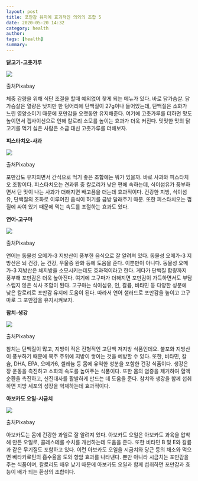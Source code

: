 ```yaml
---
layout: post
title: 포만감 유지에 효과적인 의외의 조합 5
date: 2020-05-20 14:32
category: health
author: 
tags: [health]
summary: 
---
```



**닭고기-고춧가루**

![](https://img1.daumcdn.net/thumb/R720x0/?fname=https%3A%2F%2Ft1.daumcdn.net%2Fliveboard%2Finterstella-story%2Fa03a70f7168c49feaff23f5461f17f51.JPG)

출처Pixabay

체중 감량을 위해 식단 조절을 할때 예외없이 찾게 되는 메뉴가 있다. 바로 닭가슴살. 닭가슴살은 열량은 낮지만 한 덩어리에 단백질이 27g이나 들어있는데, 단백질은 소화가 느린 영양소이기 때문에 포만감을 오랫동안 유지해준다. 여기에 고춧가루를 더하면 맛도 높이면서 캡사이신으로 인해 칼로리 소모를 높이는 효과가 더욱 커진다. 밋밋한 맛의 닭고기를 먹기 싫은 사람은 소금 대신 고춧가루를 더해보자.

**피스타치오-사과**

![](https://img1.daumcdn.net/thumb/R720x0/?fname=https%3A%2F%2Ft1.daumcdn.net%2Fliveboard%2Finterstella-story%2Faab3764d99cc441395ea4fee567530ef.JPG)

출처Pixabay

포만감도 유지되면서 간식으로 먹기 좋은 조합에는 뭐가 있을까. 바로 사과와 피스타치오 조합이다. 피스타치오는 견과류 중 칼로리가 낮은 편에 속하는데, 식이섬유가 풍부하면서 단 맛이 나는 사과가 더해지면 배고픔을 더는데 효과적이다. 건강한 지방, 식이섬유, 단백질의 조화로 이루어진 음식이 허기를 금방 달래주기 때문. 또한 피스타치오는 껍질에 싸여 있기 때문에 먹는 속도를 조절하는 효과도 있다.

**연어-고구마**

![](https://img1.daumcdn.net/thumb/R720x0/?fname=https%3A%2F%2Ft1.daumcdn.net%2Fliveboard%2Finterstella-story%2Fda6907f7e65b4626a9c2f8d90d696c67.JPG)

출처Pixabay

연어는 동물성 오메가-3 지방산이 풍부한 음식으로 잘 알려져 있다. 동물성 오메가-3 지방산은 뇌 건강, 눈 건강, 우울증 완화 등에 도움을 준다. 이뿐만이 아니다. 동물성 오메가-3 지방산은 체지방을 소모시키는데도 효과적이라고 한다. 게다가 단백질 함량까지 풍부해 포만감은 더욱 높아진다. 여기에 고구마가 더해지면 포만감이 가득하면서도 부담스럽지 않은 식사 조합이 된다. 고구마는 식이섬유, 인, 칼륨, 비타민 등 다양한 성분에 낮은 칼로리로 포만감 유지에 도움이 된다. 따라서 연어 샐러드로 포만감을 높이고 고구마로 그 포만감을 유지시켜보자.

**참치-생강**

![](https://img1.daumcdn.net/thumb/R720x0/?fname=https%3A%2F%2Ft1.daumcdn.net%2Fliveboard%2Finterstella-story%2F2e05223578c148ca99de515003cbc3bd.JPG)

출처Pixabay

참치는 단백질이 많고, 지방이 적은 전형적인 고단백 저지방 식품인데요. 불포화 지방산이 풍부하기 때문에 복주 주위에 지방이 쌓이는 것을 예방할 수 있다. 또한, 비타민, 칼슘, DHA, EPA, 오메가6, 셀레늄 등 몸에 유익한 성분을 포함한 건강 식품이다. 생강은 장 운동을 촉진하고 소화의 속도를 높여주는 식품이다. 또한 몸의 염증을 제거하여 혈액순환을 촉진하고, 신진대사를 활발하게 만드는 데 도움을 준다. 참치와 생강을 함께 섭취하면 지방 세포의 성장을 억제하는데 효과적이다.

**아보카도 오일-시금치**

![](https://img1.daumcdn.net/thumb/R720x0/?fname=https%3A%2F%2Ft1.daumcdn.net%2Fliveboard%2Finterstella-story%2Fbbc289e4c05141c89227323151e5d5f6.JPG)

출처Pixabay

아보카도는 몸에 건강한 과일로 잘 알려져 있다. 아보카도 오일은 아보카도 과육을 압착해 만든 오일로, 콜레스테롤 수치를 개선하는데 도움을 준다. 또한 비타민 B 및 E와 칼륨과 같은 무기질도 포함하고 있다. 이런 아보카도 오일을 시금치와 당근 등의 채소와 먹으면 베타카로틴의 흡수율을 도와 항암 효과를 나타낸다. 뿐만 아니라 시금치는 포만감을 주는 식품이며, 칼로리도 매우 낮기 때문에 아보카도 오일과 함께 섭취하면 포만감과 효능이 배가 되는 환상의 조합이다.